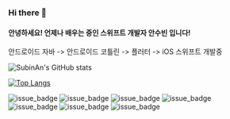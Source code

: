 ### Hi there 👋
#### 안녕하세요! 언제나 배우는 중인 스위프트 개발자 안수빈 입니다!

안드로이드 자바 -> 안드로이드 코틀린 -> 플러터 -> iOS 스위프트 개발중

![SubinAn's GitHub stats](https://github-readme-stats.vercel.app/api?username=ansuvin&show_icons=true&theme=radical)

[![Top Langs](https://github-readme-stats.vercel.app/api/top-langs/?username=ansuvin&langs_count=4&layout=compact&hide=JavaScript,HTML,CSS,Objective-C,C%23)](https://github.com/anuraghazra/github-readme-stats)

![issue_badge](https://img.shields.io/badge/swift-FA7343?style=flat&logo=swift&logoColor=white&b)
![issue_badge](https://img.shields.io/badge/Android-3DDC84?style=flat&logo=Android&logoColor=white&b)
![issue_badge](https://img.shields.io/badge/Android%20Studio-3DDC84?style=flat&logo=Android%20Studio&logoColor=white&b)
![issue_badge](https://img.shields.io/badge/Kotlin-0095d5?style=flat&logo=Kotlin&logoColor=white&b)
![issue_badge](https://img.shields.io/badge/Java-007396?style=flat-square&logo=Java&logoColor=white&b)
![issue_badge](https://img.shields.io/badge/Flutter-02569B?style=flat&logo=Flutter&logoColor=white&b)
![issue_badge](https://img.shields.io/badge/Node.js-339933?style=flat&logo=Node.js&logoColor=white&b)
 

<!--
**ansuvin/ansuvin** is a ✨ _special_ ✨ repository because its `README.md` (this file) appears on your GitHub profile.

Here are some ideas to get you started:

- 🔭 I’m currently working on ...
- 🌱 I’m currently learning ...
- 👯 I’m looking to collaborate on ...
- 🤔 I’m looking for help with ...
- 💬 Ask me about ...
- 📫 How to reach me: ...
- 😄 Pronouns: ...
- ⚡ Fun fact: ...
--

